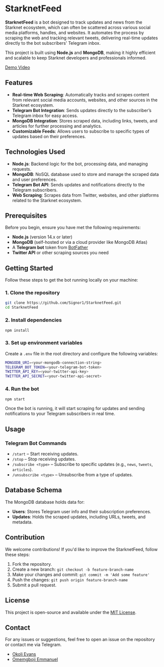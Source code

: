 # StarknetFeed

**StarknetFeed** is a bot designed to track updates and news from the Starknet ecosystem, which can often be scattered across various social media platforms, handles, and websites. It automates the process by scraping the web and tracking relevant tweets, delivering real-time updates directly to the bot subscribers' Telegram inbox.

This project is built using **Node.js** and **MongoDB**, making it highly efficient and scalable to keep Starknet developers and professionals informed.

[Demo Video](https://drive.google.com/file/d/1FOmAj_8_kQMNliKlhWW2wu3c-4s2QzFD/view?usp=sharing)

## Features

- **Real-time Web Scraping**: Automatically tracks and scrapes content from relevant social media accounts, websites, and other sources in the Starknet ecosystem.
- **Telegram Bot Integration**: Sends updates directly to the subscriber’s Telegram inbox for easy access.
- **MongoDB Integration**: Stores scraped data, including links, tweets, and articles for further processing and analytics.
- **Customizable Feeds**: Allows users to subscribe to specific types of updates based on their preferences.

## Technologies Used

- **Node.js**: Backend logic for the bot, processing data, and managing requests.
- **MongoDB**: NoSQL database used to store and manage the scraped data and user preferences.
- **Telegram Bot API**: Sends updates and notifications directly to the Telegram subscribers.
- **Web Scraping**: Scrapes data from Twitter, websites, and other platforms related to the Starknet ecosystem.

## Prerequisites

Before you begin, ensure you have met the following requirements:

- **Node.js** (version 14.x or later)
- **MongoDB** (self-hosted or via a cloud provider like MongoDB Atlas)
- A **Telegram bot** token from [BotFather](https://core.telegram.org/bots#botfather)
- **Twitter API** or other scraping sources you need

## Getting Started

Follow these steps to get the bot running locally on your machine:

### 1. Clone the repository

```bash
git clone https://github.com/Signor1/StarknetFeed.git
cd StarknetFeed
```

### 2. Install dependencies

```bash
npm install
```

### 3. Set up environment variables

Create a `.env` file in the root directory and configure the following variables:

```bash
MONGODB_URI=<your-mongodb-connection-string>
TELEGRAM_BOT_TOKEN=<your-telegram-bot-token>
TWITTER_API_KEY=<your-twitter-api-key>
TWITTER_API_SECRET=<your-twitter-api-secret>
```

### 4. Run the bot

```bash
npm start
```

Once the bot is running, it will start scraping for updates and sending notifications to your Telegram subscribers in real time.

## Usage

### Telegram Bot Commands

- `/start` – Start receiving updates.
- `/stop` – Stop receiving updates.
- `/subscribe <type>` – Subscribe to specific updates (e.g., `news`, `tweets`, `articles`).
- `/unsubscribe <type>` – Unsubscribe from a type of updates.

## Database Schema

The MongoDB database holds data for:

- **Users**: Stores Telegram user info and their subscription preferences.
- **Updates**: Holds the scraped updates, including URLs, tweets, and metadata.

## Contribution

We welcome contributions! If you'd like to improve the StarknetFeed, follow these steps:

1. Fork the repository.
2. Create a new branch: `git checkout -b feature-branch-name`
3. Make your changes and commit: `git commit -m 'Add some feature'`
4. Push the changes: `git push origin feature-branch-name`
5. Submit a pull request.

## License

This project is open-source and available under the [MIT License](LICENSE).

## Contact

For any issues or suggestions, feel free to open an issue on the repository or contact me via Telegram.

- [Okoli Evans](https://t.me/Evansdegreat007)
- [Omemgboji Emmanuel](https://t.me/SignorDev)